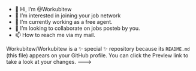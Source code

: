 - 👋 Hi, I’m @Workubitew
- 👀 I’m interested in joining your job network
- 🌱 I’m currently working as a free agent.
- 💞️ I’m looking to collaborate on jobs posteb by you.
- 📫 How to reach me via my mail.

Workubitew/Workubitew is a ✨ special ✨ repository because its `README.md` (this file) appears on your GitHub profile.
You can click the Preview link to take a look at your changes.
--->

